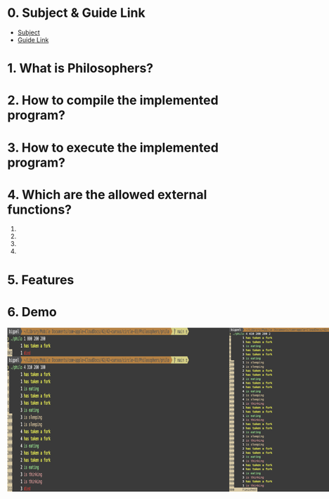 # 0. Subject & Guide Link

* [Subject](https://github.com/bigpel66/42-cursus/blob/main/circle-03/circle03%20-%20Philosophers.pdf)
* [Guide Link](https://bigpel66.oopy.io/library/42/inner-circle/9)

# 1. What is Philosophers?

# 2. How to compile the implemented program?

# 3. How to execute the implemented program?

# 4. Which are the allowed external functions?

1.
2.
3.
4.

# 5. Features

# 6. Demo

<div style="display:flex" align="center">
    <img src="images/1.png" alt="1" width="800"/>
    <img src="images/2.png" alt="2" width="800"/>
    <img src="images/3.png" alt="3" width="800"/>
    <img src="images/4.png" alt="4" width="800"/>
</div>
